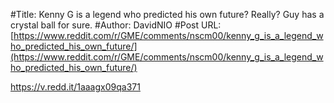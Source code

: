 #Title: Kenny G is a legend who predicted his own future? Really? Guy has a crystal ball for sure.
#Author: DavidNIO
#Post URL: [https://www.reddit.com/r/GME/comments/nscm00/kenny_g_is_a_legend_who_predicted_his_own_future/](https://www.reddit.com/r/GME/comments/nscm00/kenny_g_is_a_legend_who_predicted_his_own_future/)


https://v.redd.it/1aaagx09qa371